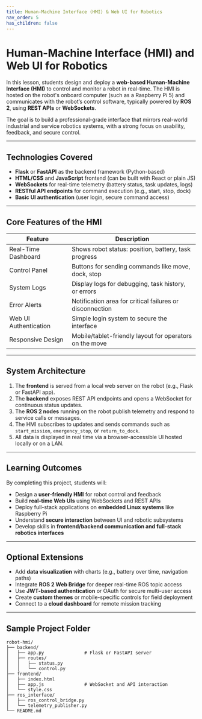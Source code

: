 ```yaml
---
title: Human-Machine Interface (HMI) & Web UI for Robotics
nav_order: 5
has_children: false
---
```


# Human-Machine Interface (HMI) and Web UI for Robotics

In this lesson, students design and deploy a **web-based Human-Machine Interface (HMI)** to control and monitor a robot in real-time. The HMI is hosted on the robot's onboard computer (such as a Raspberry Pi 5) and communicates with the robot’s control software, typically powered by **ROS 2**, using **REST APIs** or **WebSockets**.

The goal is to build a professional-grade interface that mirrors real-world industrial and service robotics systems, with a strong focus on usability, feedback, and secure control.

---

## Technologies Covered

- **Flask** or **FastAPI** as the backend framework (Python-based)  
- **HTML/CSS** and **JavaScript** frontend (can be built with React or plain JS)  
- **WebSockets** for real-time telemetry (battery status, task updates, logs)  
- **RESTful API endpoints** for command execution (e.g., start, stop, dock)  
- **Basic UI authentication** (user login, secure command access)  

---

## Core Features of the HMI

| Feature                  | Description                                                   |
|--------------------------|---------------------------------------------------------------|
| Real-Time Dashboard      | Shows robot status: position, battery, task progress          |
| Control Panel            | Buttons for sending commands like move, dock, stop            |
| System Logs              | Display logs for debugging, task history, or errors           |
| Error Alerts             | Notification area for critical failures or disconnection      |
| Web UI Authentication    | Simple login system to secure the interface                   |
| Responsive Design        | Mobile/tablet-friendly layout for operators on the move       |

---

## System Architecture

1. The **frontend** is served from a local web server on the robot (e.g., Flask or FastAPI app).  
2. The **backend** exposes REST API endpoints and opens a WebSocket for continuous status updates.  
3. The **ROS 2 nodes** running on the robot publish telemetry and respond to service calls or messages.  
4. The HMI subscribes to updates and sends commands such as `start_mission`, `emergency_stop`, or `return_to_dock`.  
5. All data is displayed in real time via a browser-accessible UI hosted locally or on a LAN.

---

## Learning Outcomes

By completing this project, students will:

- Design a **user-friendly HMI** for robot control and feedback  
- Build **real-time Web UIs** using WebSockets and REST APIs  
- Deploy full-stack applications on **embedded Linux systems** like Raspberry Pi  
- Understand **secure interaction** between UI and robotic subsystems  
- Develop skills in **frontend/backend communication and full-stack robotics interfaces**

---

## Optional Extensions

- Add **data visualization** with charts (e.g., battery over time, navigation paths)  
- Integrate **ROS 2 Web Bridge** for deeper real-time ROS topic access  
- Use **JWT-based authentication** or OAuth for secure multi-user access  
- Create **custom themes** or mobile-specific controls for field deployment  
- Connect to a **cloud dashboard** for remote mission tracking

---

## Sample Project Folder

```plaintext
robot-hmi/
├── backend/
│   ├── app.py               # Flask or FastAPI server
│   ├── routes/
│   │   ├── status.py
│   │   └── control.py
├── frontend/
│   ├── index.html
│   ├── app.js               # WebSocket and API interaction
│   └── style.css
├── ros_interface/
│   ├── ros_control_bridge.py
│   └── telemetry_publisher.py
└── README.md
